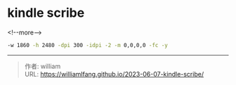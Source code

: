 # kindle scribe




&lt;!--more--&gt;

```bash
-w 1860 -h 2480 -dpi 300 -idpi -2 -m 0,0,0,0 -fc -y
```


---

> 作者: william  
> URL: https://williamlfang.github.io/2023-06-07-kindle-scribe/  


